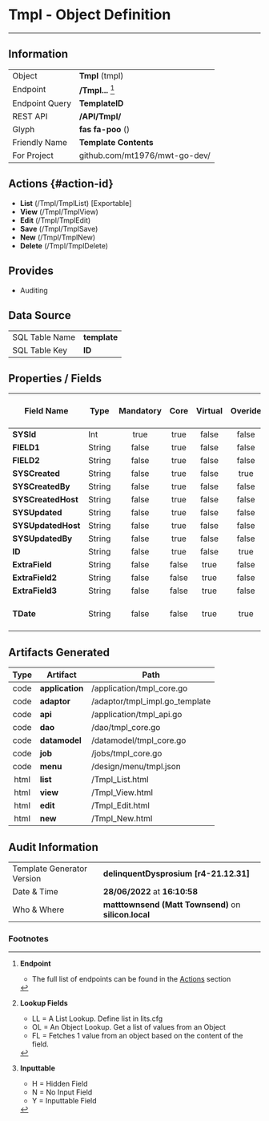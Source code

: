 # **Tmpl** - Object Definition
---
##  Information
|   |   |
|---|---|
|Object         |**Tmpl** (tmpl) |
|Endpoint 	    |**/Tmpl...** [^1]|
|Endpoint Query |**TemplateID**|
|REST API|**/API/Tmpl/**|
Glyph|**fas fa-poo** ()
Friendly Name|**Template Contents**|
|For Project    |github.com/mt1976/mwt-go-dev/|

##  Actions {#action-id}
* **List** (/Tmpl/TmplList) [Exportable]
* **View** (/Tmpl/TmplView)
* **Edit** (/Tmpl/TmplEdit)
* **Save** (/Tmpl/TmplSave)
* **New** (/Tmpl/TmplNew)
* **Delete** (/Tmpl/TmplDelete)







##  Provides


* Auditing 




##  Data Source 
|   |   |
|---|---|
SQL Table Name       | **template**
SQL Table Key | **ID**



##  Properties / Fields
| Field Name| Type | Mandatory | Core | Virtual | Overide | Lookup [^2]| Lookup Object      | Lookup Field Source         | Lookup Return Value                | Inputable [^3]|DB Column|Default Value| No Change | Callout | Internal | Display | Mask |
| -- | --  | :--: | :--: | :--: |:--: |:--: |:--: |-- |-- |:--: |-- | --| :--: | :--: | :--: | -- | -- |
|**SYSId**|Int|true|true|false|false|||||NH|_id|0|false|false|true|text||
|**FIELD1**|String|false|true|false|false|LL|YN|||Y|FIELD1|N|false|false|false|text||
|**FIELD2**|String|false|true|false|false|OL|Firm|FirmName|FullName|Y|FIELD2||false|false|false|text||
|**SYSCreated**|String|false|true|false|true|||||H|_created||false|false|true|text||
|**SYSCreatedBy**|String|false|true|false|false|||||NH|_createdBy||false|false|true|text||
|**SYSCreatedHost**|String|false|true|false|false|||||NH|_createdHost||false|false|true|text||
|**SYSUpdated**|String|false|true|false|false|||||NH|_updated||false|false|true|text||
|**SYSUpdatedHost**|String|false|true|false|false|||||NH|_updatedHost||false|false|true|text||
|**SYSUpdatedBy**|String|false|true|false|false|||||NH|_updatedBy||false|false|true|text||
|**ID**|String|false|true|false|true|||||Y|ID||false|true|false|text||
|**ExtraField**|String|false|false|true|false|||||Y|||false|true|false|text||
|**ExtraField2**|String|false|false|true|false|||||Y||Hummous|false|false|false|text||
|**ExtraField3**|String|false|false|true|false|FL|Firm|Firm|FullName|Y|||false|true|false|text||
|**TDate**|String|false|false|true|true|||||Y|||false|true|false|date|dd-mmm-yyyy|


##  Artifacts Generated
| Type | Artifact | Path|
| :--: | -- | -- |
| code | **application** | /application/tmpl_core.go |
| code | **adaptor** | /adaptor/tmpl_impl.go_template |
| code | **api** | /application/tmpl_api.go |
| code | **dao** | /dao/tmpl_core.go |
| code | **datamodel** | /datamodel/tmpl_core.go |
| code | **job** | /jobs/tmpl_core.go |
| code | **menu** | /design/menu/tmpl.json |
| html | **list** | /Tmpl_List.html |
| html | **view** | /Tmpl_View.html |
| html | **edit** | /Tmpl_Edit.html |
| html | **new** | /Tmpl_New.html |


## Audit Information
|   |   |
|---|---|
Template Generator Version   | **delinquentDysprosium [r4-21.12.31]**
Date & Time		     | **28/06/2022** at **16:10:58**
Who & Where		     | **matttownsend (Matt Townsend)** on **silicon.local**

### Footnotes
[^1]: **Endpoint**
    * The full list of endpoints can be found in the [Actions](#action-id) section
[^2]: **Lookup Fields**
    * LL = A List Lookup. Define list in lits.cfg
    * OL = An Object Lookup. Get a list of values from an Object
    * FL = Fetches 1 value from an object based on the content of the field. 
[^3]: **Inputtable**   
    * H = Hidden Field
    * N = No Input Field
    * Y = Inputtable Field